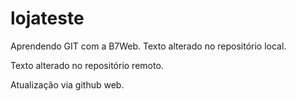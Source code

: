 # lojateste

Aprendendo GIT com a B7Web.
Texto alterado no repositório local.

Texto alterado no repositório remoto.

Atualização via github web.
